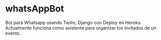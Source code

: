 # whatsAppBot
Bot para Whatsapp usando Twilio, Django con Deploy en Heroku. Actualmente funciona como asistente para organizar los invitados de un evento.
